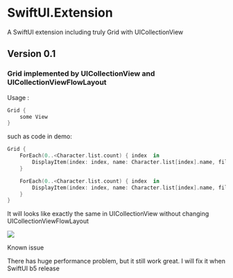 # SwiftUI.Extension
A SwiftUI extension including truly Grid with UICollectionView



## Version 0.1

### Grid implemented by UICollectionView and UICollectionViewFlowLayout

Usage :

```swift
Grid {
	some View
}
```

such as code in demo:

```swift
Grid {
	ForEach(0..<Character.list.count) { index  in
		DisplayItem(index: index, name: Character.list[index].name, filllWidth: false).environmentObject(self.createWebImage(from: Character.list[index].profile))
	}

	ForEach(0..<Character.list.count) { index  in
		DisplayItem(index: index, name: Character.list[index].name, filllWidth: true).environmentObject(self.createWebImage(from: Character.list[index].profile))
	}
}
```

It will looks like exactly the same in UICollectionView without changing UICollectionViewFlowLayout

![](http://wx2.sinaimg.cn/mw690/70a5dc58gy1g5a5cbd42rg20b40jthdu.gif)

Known issue

There has huge performance problem, but it still work great. I will fix it when SwiftUI b5 release